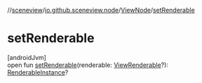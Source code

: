 //[sceneview](../../../index.md)/[io.github.sceneview.node](../index.md)/[ViewNode](index.md)/[setRenderable](set-renderable.md)

# setRenderable

[androidJvm]\
open fun [setRenderable](set-renderable.md)(renderable: [ViewRenderable](../../com.google.ar.sceneform.rendering/-view-renderable/index.md)?): [RenderableInstance](../../com.google.ar.sceneform.rendering/-renderable-instance/index.md)?
